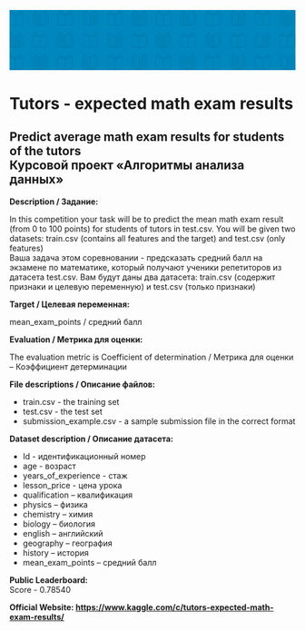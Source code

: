 ![alt text](img/competition-noimage.png)
# Tutors - expected math exam results</br>
## Predict average math exam results for students of the tutors</br>Курсовой проект «Алгоритмы анализа данных»

**Description / Задание:**

In this competition your task will be to predict the mean math exam result (from 0 to 100 points) for students of tutors in test.csv. You will be given two datasets: train.csv (contains all features and the target) and test.csv (only features)  
Ваша задача этом соревновании - предсказать средний балл на экзамене по математике, который получают ученики репетиторов из датасета test.csv. Вам будут даны два датасета: train.csv (содержит признаки и целевую переменную) и test.csv (только признаки)

**Target / Целевая переменная:**

mean_exam_points / средний балл

**Evaluation / Метрика для оценки:**

The evaluation metric is Coefficient of determination / Метрика для оценки – Коэффициент детерминации

**File descriptions / Описание файлов:**
- train.csv - the training set
- test.csv - the test set
- submission_example.csv - a sample submission file in the correct format

**Dataset description / Описание датасета:**
- Id - идентификационный номер
- age - возраст
- years_of_experience - стаж
- lesson_price - цена урока
- qualification – квалификация
- physics – физика
- chemistry – химия
- biology – биология
- english – английский
- geography – география
- history – история
- mean_exam_points – средний балл

**Public Leaderboard:**  
Score - 0.78540    

**Official Website: https://www.kaggle.com/c/tutors-expected-math-exam-results/**
